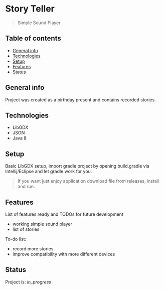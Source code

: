 # Story Teller
> Simple Sound Player

## Table of contents
* [General info](#general-info)
* [Technologies](#technologies)
* [Setup](#setup)
* [Features](#features)
* [Status](#status)

## General info
Project was created as a birthday present and contains recorded stories.

## Technologies
* LibGDX
* JSON
* Java 8

## Setup
Basic LibGDX setup, import gradle project by opening build.gradle via Intellij/Eclipse and let gradle work for you.
>If you want just enjoy application download file from releases, install and run. 

## Features
List of features ready and TODOs for future development
* working simple sound player
* list of stories

To-do list:
* record more stories
* improve compatibility with more different devices

## Status
Project is: _in_progress_